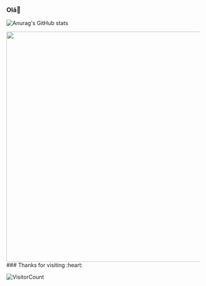 ### Olá👋



![Anurag's GitHub stats](https://github-readme-stats.vercel.app/api?username=vssoares&show_icons=true&theme=radical)

<div>
  <img align="center" height="600em" src="https://github-readme-stats.vercel.app/api/top-langs/?username=vssoares&langs_count=8&layout=compact&card_width=100%&theme=dark">

</div>
### Thanks for visiting :heart:

![VisitorCount](https://profile-counter.glitch.me/vssoares/count.svg)
